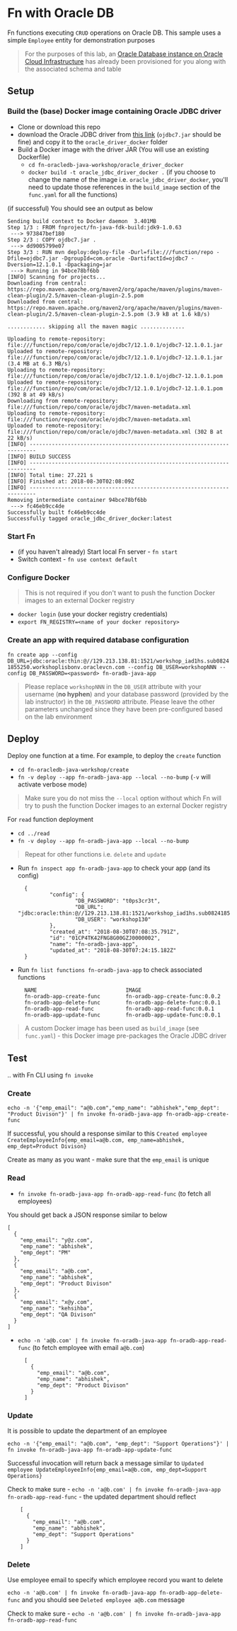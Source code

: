# Fn with Oracle DB

Fn functions executing `CRUD` operations on Oracle DB. This sample uses a simple `Employee` entity for demonstration purposes 

> For the purposes of this lab, an [Oracle Database instance on Oracle Cloud Infrastructure](https://docs.cloud.oracle.com/iaas/Content/Database/Concepts/databaseoverview.htm?tocpath=Services%7CDatabase%7C_____0) has already been provisioned for you along with the associated schema and table

## Setup

### Build the (base) Docker image containing Oracle JDBC driver

- Clone or download this repo
- download the Oracle JDBC driver from [this link](https://www.oracle.com/technetwork/database/features/jdbc/default-2280470.html) (`ojdbc7.jar` should be fine) and copy it to the `oracle_driver_docker` folder
- Build a Docker image with the driver JAR (You will use an existing Dockerfile)
	- `cd fn-oracledb-java-workshop/oracle_driver_docker`
	- `docker build -t oracle_jdbc_driver_docker .` (if you choose to change the name of the image i.e. `oracle_jdbc_driver_docker`, you'll need to update those references in the `build_image` section of the `func.yaml` for all the functions)

(if successful) You should see an output as below

	Sending build context to Docker daemon  3.401MB
	Step 1/3 : FROM fnproject/fn-java-fdk-build:jdk9-1.0.63
	 ---> 973847bef180
	Step 2/3 : COPY ojdbc7.jar .
	 ---> dd9005799e07
	Step 3/3 : RUN mvn deploy:deploy-file -Durl=file:///function/repo -Dfile=ojdbc7.jar -DgroupId=com.oracle -DartifactId=ojdbc7 -Dversion=12.1.0.1 -Dpackaging=jar
	 ---> Running in 94bce78bf6bb
	[INFO] Scanning for projects...
	Downloading from central: https://repo.maven.apache.org/maven2/org/apache/maven/plugins/maven-clean-plugin/2.5/maven-clean-plugin-2.5.pom
	Downloaded from central: https://repo.maven.apache.org/maven2/org/apache/maven/plugins/maven-clean-plugin/2.5/maven-clean-plugin-2.5.pom (3.9 kB at 1.6 kB/s)
	
	............ skipping all the maven magic ..............
	
	Uploading to remote-repository: file:///function/repo/com/oracle/ojdbc7/12.1.0.1/ojdbc7-12.1.0.1.jar
	Uploaded to remote-repository: file:///function/repo/com/oracle/ojdbc7/12.1.0.1/ojdbc7-12.1.0.1.jar (3.4 MB at 6.3 MB/s)
	Uploading to remote-repository: file:///function/repo/com/oracle/ojdbc7/12.1.0.1/ojdbc7-12.1.0.1.pom
	Uploaded to remote-repository: file:///function/repo/com/oracle/ojdbc7/12.1.0.1/ojdbc7-12.1.0.1.pom (392 B at 49 kB/s)
	Downloading from remote-repository: file:///function/repo/com/oracle/ojdbc7/maven-metadata.xml
	Uploading to remote-repository: file:///function/repo/com/oracle/ojdbc7/maven-metadata.xml
	Uploaded to remote-repository: file:///function/repo/com/oracle/ojdbc7/maven-metadata.xml (302 B at 22 kB/s)
	[INFO] ------------------------------------------------------------------------
	[INFO] BUILD SUCCESS
	[INFO] ------------------------------------------------------------------------
	[INFO] Total time: 27.221 s
	[INFO] Finished at: 2018-08-30T02:08:09Z
	[INFO] ------------------------------------------------------------------------
	Removing intermediate container 94bce78bf6bb
	 ---> fc46eb9cc4de
	Successfully built fc46eb9cc4de
	Successfully tagged oracle_jdbc_driver_docker:latest

### Start Fn

- (if you haven't already) Start local Fn server - `fn start`
- Switch context - `fn use context default`

### Configure Docker

> This is not required if you don't want to push the function Docker images to an external Docker registry

- `docker login` (use your docker registry credentials)
- `export FN_REGISTRY=<name of your docker repository>`


### Create an app with required database configuration

`fn create app --config DB_URL=jdbc:oracle:thin:@//129.213.138.81:1521/workshop_iad1hs.sub08241855250.workshoplisbonv.oraclevcn.com --config DB_USER=workshopNNN --config DB_PASSWORD=<password> fn-oradb-java-app` 

> Please replace `workshopNNN` in the `DB_USER` attribute with your username (**no hyphen**) and your database password (provided by the lab instructor) in the `DB_PASSWORD` attribute. Please leave the other parameters unchanged since they have been pre-configured based on the lab environment

## Deploy

Deploy one function at a time. For example, to deploy the `create` function

- `cd fn-oracledb-java-workshop/create`
- `fn -v deploy --app fn-oradb-java-app --local --no-bump` (`-v` will activate verbose mode)

> Make sure you do not miss the `--local` option without which Fn will try to push the function Docker images to an external Docker registry

For `read` function deployment

- `cd ../read`
- `fn -v deploy --app fn-oradb-java-app --local --no-bump`

> Repeat for other functions i.e. `delete` and `update`

- Run `fn inspect app fn-oradb-java-app` to check your app (and its config)

		{
		        "config": {
		                "DB_PASSWORD": "t0ps3cr3t",
		                "DB_URL": "jdbc:oracle:thin:@//129.213.138.81:1521/workshop_iad1hs.sub08241855250.workshoplisbonv.oraclevcn.com",
		                "DB_USER": "workshop130"
		        },
		        "created_at": "2018-08-30T07:08:35.791Z",
		        "id": "01CP4TK42FNG8G00GZJ0000002",
		        "name": "fn-oradb-java-app",
		        "updated_at": "2018-08-30T07:24:15.182Z"
		}

- Run `fn list functions fn-oradb-java-app` to check associated functions

		NAME                            IMAGE
		fn-oradb-app-create-func        fn-oradb-app-create-func:0.0.2
		fn-oradb-app-delete-func        fn-oradb-app-delete-func:0.0.1
		fn-oradb-app-read-func          fn-oradb-app-read-func:0.0.1
		fn-oradb-app-update-func        fn-oradb-app-update-func:0.0.1

> A custom Docker image has been used as `build_image` (see `func.yaml`) - this Docker image pre-packages the Oracle JDBC driver

## Test

.. with Fn CLI using `fn invoke`

### Create

`echo -n '{"emp_email": "a@b.com","emp_name": "abhishek","emp_dept": "Product Divison"}' | fn invoke fn-oradb-java-app fn-oradb-app-create-func`

If successful, you should a response similar to this `Created employee CreateEmployeeInfo{emp_email=a@b.com, emp_name=abhishek, emp_dept=Product Divison}`

Create as many as you want - make sure that the `emp_email` is unique

### Read

- `fn invoke fn-oradb-java-app fn-oradb-app-read-func` (to fetch all employees)

You should get back a JSON response similar to below

	[
	  {
	    "emp_email": "y@z.com",
	    "emp_name": "abhishek",
	    "emp_dept": "PM"
	  },
	  {
	    "emp_email": "a@b.com",
	    "emp_name": "abhishek",
	    "emp_dept": "Product Divison"
	  },
	  {
	    "emp_email": "x@y.com",
	    "emp_name": "kehsihba",
	    "emp_dept": "QA Divison"
	  }
	]

- `echo -n 'a@b.com' | fn invoke fn-oradb-java-app fn-oradb-app-read-func` (to fetch employee with email `a@b.com`)

		[
		  {
		    "emp_email": "a@b.com",
		    "emp_name": "abhishek",
		    "emp_dept": "Product Divison"
		  }
		]

### Update

It is possible to update the department of an employee

`echo -n '{"emp_email": "a@b.com", "emp_dept": "Support Operations"}' | fn invoke fn-oradb-java-app fn-oradb-app-update-func`

Successful invocation will return back a message similar to `Updated employee UpdateEmployeeInfo{emp_email=a@b.com, emp_dept=Support Operations}`

Check to make sure - `echo -n 'a@b.com' | fn invoke fn-oradb-java-app fn-oradb-app-read-func` - the updated department should reflect

		[
		  {
		    "emp_email": "a@b.com",
		    "emp_name": "abhishek",
		    "emp_dept": "Support Operations"
		  }
		]

### Delete

Use employee email to specify which employee record you want to delete

`echo -n 'a@b.com' | fn invoke fn-oradb-java-app fn-oradb-app-delete-func` and you should see `Deleted employee a@b.com` message

Check to make sure - `echo -n 'a@b.com' | fn invoke fn-oradb-java-app fn-oradb-app-read-func`
